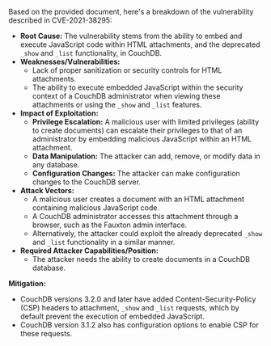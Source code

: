 Based on the provided document, here's a breakdown of the vulnerability described in CVE-2021-38295:

*   **Root Cause:** The vulnerability stems from the ability to embed and execute JavaScript code within HTML attachments, and the deprecated `_show` and `_list` functionality, in CouchDB.
*   **Weaknesses/Vulnerabilities:**
    *   Lack of proper sanitization or security controls for HTML attachments.
    *   The ability to execute embedded JavaScript within the security context of a CouchDB administrator when viewing these attachments or using the `_show` and `_list` features.
*   **Impact of Exploitation:**
    *   **Privilege Escalation:** A malicious user with limited privileges (ability to create documents) can escalate their privileges to that of an administrator by embedding malicious JavaScript within an HTML attachment.
    *   **Data Manipulation:** The attacker can add, remove, or modify data in any database.
    *   **Configuration Changes:** The attacker can make configuration changes to the CouchDB server.
*   **Attack Vectors:**
    *   A malicious user creates a document with an HTML attachment containing malicious JavaScript code.
    *   A CouchDB administrator accesses this attachment through a browser, such as the Fauxton admin interface.
    *   Alternatively, the attacker could exploit the already deprecated `_show` and `_list` functionality in a similar manner.
*   **Required Attacker Capabilities/Position:**
    *   The attacker needs the ability to create documents in a CouchDB database.

**Mitigation:**

*   CouchDB versions 3.2.0 and later have added Content-Security-Policy (CSP) headers to attachment, `_show` and `_list` requests, which by default prevent the execution of embedded JavaScript.
*   CouchDB version 3.1.2 also has configuration options to enable CSP for these requests.